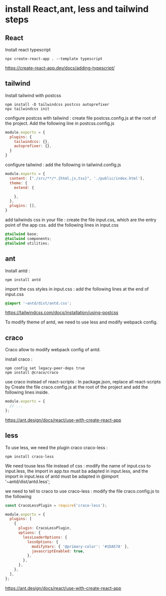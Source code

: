 # install React,ant, less and tailwind steps
## React
Install react typescript
```console
npx create-react-app . --template typescript
```
https://create-react-app.dev/docs/adding-typescript/

## tailwind
Install tailwind with postcss

```console
npm install -D tailwindcss postcss autoprefixer
npx tailwindcss init
```

configure postcss with tailwind : create file postcss.config.js at the root of the project.
Add the following line in postcss.config.js

```js
module.exports = {
  plugins: {
    tailwindcss: {},
    autoprefixer: {},
  }
}
```

configure tailwind : add the following in tailwind.config.js

```js
module.exports = {
  content: ["./src/**/*.{html,js,tsx}", './public/index.html'],
  theme: {
    extend: {

    },
  },
  plugins: [],
}
```

add tailwinds css in your file : create the file input.css, which are the entry point of the app css.
add the following lines in input.css

```css
@tailwind base;
@tailwind components;
@tailwind utilities;
```
## ant
Install antd :
```console
npm install antd
```

import the css styles in input.css : add the following lines at the end of input.css

```css
@import '~antd/dist/antd.css';
```
https://tailwindcss.com/docs/installation/using-postcss

To modify theme of antd, we need to use less and modify webpack config.

## craco
Craco allow to modify webpack config of antd.

install craco :
```console
npm config set legacy-peer-deps true
npm install @craco/craco
```

use craco instead of react-scripts : In package.json, replace all react-scripts by 
Create the file craco.config.js at the root of the project and add the following lines inside.
```js
module.exports = {
  // ...
};
```
https://ant.design/docs/react/use-with-create-react-app

## less
To use less, we need the plugin craco craco-less :
```console
npm install craco-less
```

We need touse less file instead of css : modify the name of input.css to input.less, the import in app.tsx must ba adapted in input.less, and the import in input.less of antd must be adapted in @import '~antd/dist/antd.less';

we need to tell to craco to use craco-less : modify the file craco.config.js to the following

```js
const CracoLessPlugin = require('craco-less');

module.exports = {
  plugins: [
    {
      plugin: CracoLessPlugin,
      options: {
        lessLoaderOptions: {
          lessOptions: {
            modifyVars: { '@primary-color': '#1DA57A' },
            javascriptEnabled: true,
          },
        },
      },
    },
  ],
};

```

https://ant.design/docs/react/use-with-create-react-app